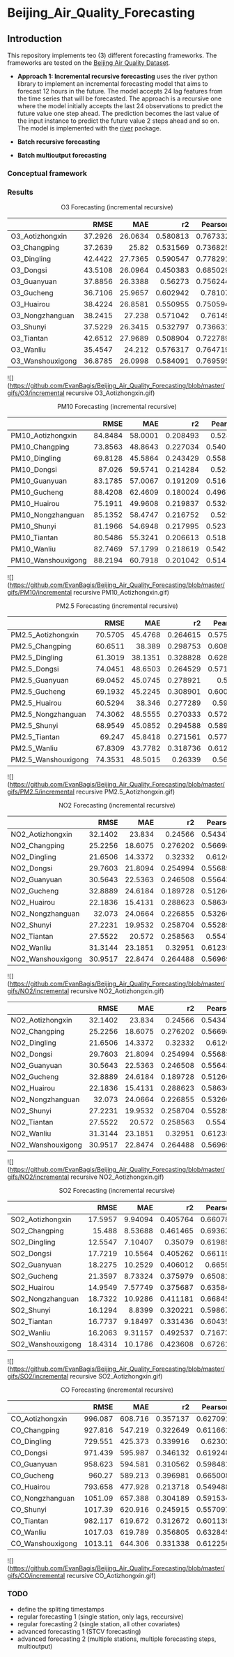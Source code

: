 # Beijing_Air_Quality_Forecasting
## Introduction

This repository implements teo (3) different forecasting frameworks. The frameworks are tested on the [Beijing Air Quality Dataset](https://archive.ics.uci.edu/dataset/501/beijing+multi+site+air+quality+data).

- **Approach 1: Incremental recursive forecasting** uses the river python library to implement an incremental forecasting model that aims to forecast 12 hours in the future. The model accepts 24 lag features from the time series that will be forecasted. The approach is a recursive one where the model initially accepts the last 24 observations to predict the future value one step ahead. The prediction becomes the last value of the input instance to predict the future value 2 steps ahead and so on. The model is implemented with the [river](https://riverml.xyz/0.21.0/) package.

- **Batch recursive forecasting**



- **Batch multioutput forecasting**





### Conceptual framework






### Results
<p align="center">O3 Forecasting (incremental recursive)</p>

<div align="center"> 

|                  |    RMSE |     MAE |       r2 |   Pearson |   Spearman |     MBE |       IA |
|:-----------------|--------:|--------:|---------:|----------:|-----------:|--------:|---------:|
| O3_Aotizhongxin  | 37.2926 | 26.0634 | 0.580813 |  0.767332 |   0.725385 | 1.54928 | 0.867765 |
| O3_Changping     | 37.2639 | 25.82   | 0.531569 |  0.736825 |   0.717908 | 1.16114 | 0.847615 |
| O3_Dingling      | 42.4422 | 27.7365 | 0.590547 |  0.778291 |   0.714402 | 1.00072 | 0.875868 |
| O3_Dongsi        | 43.5108 | 26.0964 | 0.450383 |  0.685029 |   0.727775 | 2.23128 | 0.810735 |
| O3_Guanyuan      | 37.8856 | 26.3388 | 0.56273  |  0.756244 |   0.723974 | 1.55226 | 0.860735 |
| O3_Gucheng       | 36.7106 | 25.9657 | 0.602942 |  0.78107  |   0.721255 | 1.9712  | 0.876157 |
| O3_Huairou       | 38.4224 | 26.8581 | 0.550955 |  0.750594 |   0.698576 | 1.95355 | 0.857386 |
| O3_Nongzhanguan  | 38.2415 | 27.238  | 0.571042 |  0.76149  |   0.705387 | 1.69256 | 0.863666 |
| O3_Shunyi        | 37.5229 | 26.3415 | 0.532797 |  0.736631 |   0.680223 | 1.72882 | 0.84755  |
| O3_Tiantan       | 42.6512 | 27.9689 | 0.508904 |  0.722789 |   0.710817 | 1.60687 | 0.838449 |
| O3_Wanliu        | 35.4547 | 24.212  | 0.576317 |  0.764719 |   0.699465 | 1.67322 | 0.866211 |
| O3_Wanshouxigong | 36.8785 | 26.0998 | 0.584091 |  0.769595 |   0.721341 | 1.52191 | 0.868985 |

</div> 

![](https://github.com/EvanBagis/Beijing_Air_Quality_Forecasting/blob/master/gifs/O3/incremental recursive O3_Aotizhongxin.gif)




<p align="center">PM10 Forecasting (incremental recursive)</p>

<div align="center"> 

|                    |    RMSE |     MAE |       r2 |   Pearson |   Spearman |      MBE |       IA |
|:-------------------|--------:|--------:|---------:|----------:|-----------:|---------:|---------:|
| PM10_Aotizhongxin  | 84.8484 | 58.0001 | 0.208493 |  0.52876  |   0.53427  | -3.15336 | 0.716223 |
| PM10_Changping     | 73.8563 | 48.8643 | 0.227034 |  0.540253 |   0.547664 | -2.36222 | 0.7214   |
| PM10_Dingling      | 69.8128 | 45.5864 | 0.243429 |  0.558551 |   0.553931 | -2.54191 | 0.737221 |
| PM10_Dongsi        | 87.026  | 59.5741 | 0.214284 |  0.52884  |   0.511728 | -3.21358 | 0.713904 |
| PM10_Guanyuan      | 83.1785 | 57.0067 | 0.191209 |  0.516584 |   0.507274 | -3.69235 | 0.707711 |
| PM10_Gucheng       | 88.4208 | 62.4609 | 0.180024 |  0.496769 |   0.484002 | -4.05399 | 0.690914 |
| PM10_Huairou       | 75.1911 | 49.9608 | 0.219837 |  0.532665 |   0.547989 | -1.7549  | 0.716834 |
| PM10_Nongzhanguan  | 85.1352 | 58.4747 | 0.216752 |  0.52916  |   0.511797 | -2.36542 | 0.714223 |
| PM10_Shunyi        | 81.1966 | 54.6948 | 0.217995 |  0.523713 |   0.529963 | -1.49972 | 0.706658 |
| PM10_Tiantan       | 80.5486 | 55.3241 | 0.206613 |  0.518276 |   0.50125  | -2.61189 | 0.704961 |
| PM10_Wanliu        | 82.7469 | 57.1799 | 0.218619 |  0.542593 |   0.519999 | -4.8261  | 0.7278   |
| PM10_Wanshouxigong | 88.2194 | 60.7918 | 0.201042 |  0.514538 |   0.484502 | -2.8851  | 0.703938 |

</div> 

![](https://github.com/EvanBagis/Beijing_Air_Quality_Forecasting/blob/master/gifs/PM10/incremental recursive PM10_Aotizhongxin.gif)




<p align="center">PM2.5 Forecasting (incremental recursive)</p>

<div align="center"> 

|                     |    RMSE |     MAE |       r2 |   Pearson |   Spearman |        MBE |       IA |
|:--------------------|--------:|--------:|---------:|----------:|-----------:|-----------:|---------:|
| PM2.5_Aotizhongxin  | 70.5705 | 45.4768 | 0.264615 |  0.575129 |   0.56759  | -0.884923  | 0.750771 |
| PM2.5_Changping     | 60.6511 | 38.389  | 0.298753 |  0.608273 |   0.606474 | -1.83955   | 0.774641 |
| PM2.5_Dingling      | 61.3019 | 38.1351 | 0.328828 |  0.628521 |   0.604914 | -1.17287   | 0.787714 |
| PM2.5_Dongsi        | 74.0451 | 48.6503 | 0.264529 |  0.571531 |   0.551357 | -1.46869   | 0.746852 |
| PM2.5_Guanyuan      | 69.0452 | 45.0745 | 0.278921 |  0.5875   |   0.560025 | -1.83562   | 0.759874 |
| PM2.5_Gucheng       | 69.1932 | 45.2245 | 0.308901 |  0.600766 |   0.558445 | -0.819572  | 0.766212 |
| PM2.5_Huairou       | 60.5294 | 38.346  | 0.277289 |  0.59203  |   0.599341 | -1.62169   | 0.763133 |
| PM2.5_Nongzhanguan  | 74.3062 | 48.5555 | 0.270333 |  0.572537 |   0.554079 | -0.0876712 | 0.746632 |
| PM2.5_Shunyi        | 68.9549 | 45.0852 | 0.294588 |  0.589975 |   0.565498 | -0.166875  | 0.758274 |
| PM2.5_Tiantan       | 69.247  | 45.8418 | 0.271561 |  0.577127 |   0.551569 | -0.981861  | 0.751592 |
| PM2.5_Wanliu        | 67.8309 | 43.7782 | 0.318736 |  0.612865 |   0.586164 | -1.92238   | 0.776467 |
| PM2.5_Wanshouxigong | 74.3531 | 48.5015 | 0.26339  |  0.56782  |   0.538682 | -0.522217  | 0.743766 |

</div> 

![](https://github.com/EvanBagis/Beijing_Air_Quality_Forecasting/blob/master/gifs/PM2.5/incremental recursive PM2.5_Aotizhongxin.gif)




<p align="center">NO2 Forecasting (incremental recursive)</p>

<div align="center"> 

|                   |    RMSE |     MAE |       r2 |   Pearson |   Spearman |       MBE |       IA |
|:------------------|--------:|--------:|---------:|----------:|-----------:|----------:|---------:|
| NO2_Aotizhongxin  | 32.1402 | 23.834  | 0.24566  |  0.543479 |   0.527637 | -0.838969 | 0.725801 |
| NO2_Changping     | 25.2256 | 18.6075 | 0.276202 |  0.566981 |   0.526763 | -0.74235  | 0.740022 |
| NO2_Dingling      | 21.6506 | 14.3372 | 0.32332  |  0.61206  |   0.562815 | -0.476287 | 0.775466 |
| NO2_Dongsi        | 29.7603 | 21.8094 | 0.254994 |  0.556854 |   0.533432 | -1.03003  | 0.737949 |
| NO2_Guanyuan      | 30.5643 | 22.5363 | 0.246508 |  0.556432 |   0.535726 | -1.55319  | 0.738516 |
| NO2_Gucheng       | 32.8889 | 24.6184 | 0.189728 |  0.512663 |   0.475695 | -1.11494  | 0.711579 |
| NO2_Huairou       | 22.1836 | 15.4131 | 0.288623 |  0.586366 |   0.588083 | -0.806725 | 0.75657  |
| NO2_Nongzhanguan  | 32.073  | 24.0664 | 0.226855 |  0.532609 |   0.503358 | -1.03677  | 0.72048  |
| NO2_Shunyi        | 27.2231 | 19.9532 | 0.258704 |  0.552892 |   0.51279  | -0.406913 | 0.733085 |
| NO2_Tiantan       | 27.5522 | 20.572  | 0.258563 |  0.55472  |   0.527737 | -1.15421  | 0.732978 |
| NO2_Wanliu        | 31.3144 | 23.1851 | 0.32951  |  0.612353 |   0.58637  | -1.53243  | 0.775101 |
| NO2_Wanshouxigong | 30.9517 | 22.8474 | 0.264488 |  0.569695 |   0.543399 | -1.60543  | 0.747852 |

</div> 

![](https://github.com/EvanBagis/Beijing_Air_Quality_Forecasting/blob/master/gifs/NO2/incremental recursive NO2_Aotizhongxin.gif)
<div align="center"> 

|                   |    RMSE |     MAE |       r2 |   Pearson |   Spearman |       MBE |       IA |
|:------------------|--------:|--------:|---------:|----------:|-----------:|----------:|---------:|
| NO2_Aotizhongxin  | 32.1402 | 23.834  | 0.24566  |  0.543479 |   0.527637 | -0.838969 | 0.725801 |
| NO2_Changping     | 25.2256 | 18.6075 | 0.276202 |  0.566981 |   0.526763 | -0.74235  | 0.740022 |
| NO2_Dingling      | 21.6506 | 14.3372 | 0.32332  |  0.61206  |   0.562815 | -0.476287 | 0.775466 |
| NO2_Dongsi        | 29.7603 | 21.8094 | 0.254994 |  0.556854 |   0.533432 | -1.03003  | 0.737949 |
| NO2_Guanyuan      | 30.5643 | 22.5363 | 0.246508 |  0.556432 |   0.535726 | -1.55319  | 0.738516 |
| NO2_Gucheng       | 32.8889 | 24.6184 | 0.189728 |  0.512663 |   0.475695 | -1.11494  | 0.711579 |
| NO2_Huairou       | 22.1836 | 15.4131 | 0.288623 |  0.586366 |   0.588083 | -0.806725 | 0.75657  |
| NO2_Nongzhanguan  | 32.073  | 24.0664 | 0.226855 |  0.532609 |   0.503358 | -1.03677  | 0.72048  |
| NO2_Shunyi        | 27.2231 | 19.9532 | 0.258704 |  0.552892 |   0.51279  | -0.406913 | 0.733085 |
| NO2_Tiantan       | 27.5522 | 20.572  | 0.258563 |  0.55472  |   0.527737 | -1.15421  | 0.732978 |
| NO2_Wanliu        | 31.3144 | 23.1851 | 0.32951  |  0.612353 |   0.58637  | -1.53243  | 0.775101 |
| NO2_Wanshouxigong | 30.9517 | 22.8474 | 0.264488 |  0.569695 |   0.543399 | -1.60543  | 0.747852 |

</div> 

![](https://github.com/EvanBagis/Beijing_Air_Quality_Forecasting/blob/master/gifs/NO2/incremental recursive NO2_Aotizhongxin.gif)




<p align="center">SO2 Forecasting (incremental recursive)</p>

<div align="center"> 

|                   |    RMSE |      MAE |       r2 |   Pearson |   Spearman |      MBE |       IA |
|:------------------|--------:|---------:|---------:|----------:|-----------:|---------:|---------:|
| SO2_Aotizhongxin  | 17.5957 |  9.94094 | 0.405764 |  0.660785 |   0.727234 | 0.50315  | 0.79737  |
| SO2_Changping     | 15.488  |  8.53688 | 0.461465 |  0.693633 |   0.70123  | 0.52312  | 0.818145 |
| SO2_Dingling      | 12.5547 |  7.10407 | 0.35079  |  0.619855 |   0.633161 | 0.426143 | 0.769131 |
| SO2_Dongsi        | 17.7219 | 10.5564  | 0.405262 |  0.661194 |   0.682633 | 0.569823 | 0.799868 |
| SO2_Guanyuan      | 18.2275 | 10.2529  | 0.406012 |  0.66597  |   0.695198 | 0.316552 | 0.804158 |
| SO2_Gucheng       | 21.3597 |  8.73324 | 0.375979 |  0.650819 |   0.773658 | 0.404314 | 0.788993 |
| SO2_Huairou       | 14.9549 |  7.57749 | 0.375687 |  0.635847 |   0.646182 | 0.697864 | 0.776559 |
| SO2_Nongzhanguan  | 18.7322 | 10.9286  | 0.411181 |  0.668457 |   0.682571 | 0.43214  | 0.80588  |
| SO2_Shunyi        | 16.1294 |  8.8399  | 0.320221 |  0.598675 |   0.626344 | 0.874689 | 0.752368 |
| SO2_Tiantan       | 16.7737 |  9.18497 | 0.331436 |  0.604356 |   0.631442 | 0.78808  | 0.754049 |
| SO2_Wanliu        | 16.2063 |  9.31157 | 0.492537 |  0.716731 |   0.762933 | 0.26166  | 0.835994 |
| SO2_Wanshouxigong | 18.4314 | 10.1786  | 0.423608 |  0.672614 |   0.724283 | 0.556321 | 0.806141 |

</div> 

![](https://github.com/EvanBagis/Beijing_Air_Quality_Forecasting/blob/master/gifs/SO2/incremental recursive SO2_Aotizhongxin.gif)




<p align="center">CO Forecasting (incremental recursive)</p>

<div align="center"> 

|                  |     RMSE |     MAE |       r2 |   Pearson |   Spearman |       MBE |       IA |
|:-----------------|---------:|--------:|---------:|----------:|-----------:|----------:|---------:|
| CO_Aotizhongxin  |  996.087 | 608.716 | 0.357137 |  0.627091 |   0.555932 |  14.7712  | 0.778376 |
| CO_Changping     |  927.816 | 547.219 | 0.322649 |  0.611661 |   0.580772 | -10.8803  | 0.7691   |
| CO_Dingling      |  729.551 | 425.373 | 0.339916 |  0.62302  |   0.609657 |   8.79241 | 0.778737 |
| CO_Dongsi        |  971.439 | 595.987 | 0.346132 |  0.619248 |   0.549353 |   3.31989 | 0.775302 |
| CO_Guanyuan      |  958.623 | 594.581 | 0.310562 |  0.598481 |   0.531333 |  -9.9627  | 0.761523 |
| CO_Gucheng       |  960.27  | 589.213 | 0.396981 |  0.665008 |   0.58467  | -37.5254  | 0.80828  |
| CO_Huairou       |  793.658 | 477.928 | 0.213718 |  0.549488 |   0.547558 | -10.4776  | 0.7303   |
| CO_Nongzhanguan  | 1051.09  | 657.388 | 0.304189 |  0.591534 |   0.520793 |   3.71418 | 0.755517 |
| CO_Shunyi        | 1017.39  | 620.916 | 0.245915 |  0.557097 |   0.523942 |   7.34218 | 0.733372 |
| CO_Tiantan       |  982.117 | 619.672 | 0.312672 |  0.601139 |   0.516291 |  -3.59658 | 0.764394 |
| CO_Wanliu        | 1017.03  | 619.789 | 0.356805 |  0.632845 |   0.571347 | -10.8251  | 0.784974 |
| CO_Wanshouxigong | 1013.11  | 644.306 | 0.331338 |  0.612256 |   0.530534 |   2.19124 | 0.771517 |

</div> 

![](https://github.com/EvanBagis/Beijing_Air_Quality_Forecasting/blob/master/gifs/CO/incremental recursive CO_Aotizhongxin.gif)



### TODO

- define the spliting timestamps
- regular forecasting 1 (single station, only lags, reccursive)
- regular forecasting 2 (single station, all other covariates)
- advanced forecasting 1 (STCV forecasting)
- advanced forecasting 2 (multiple stations, multiple forecasting steps, multioutput)